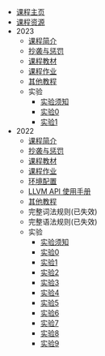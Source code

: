 - [课程主页](main-page)
- [课程资源](resources)
- 2023
    - [课程简介](2023/intro)
    - [抄袭与惩罚](2023/plagiarize)
    - [课程教材](2023/textbook)
    - [课程作业](2023/hw)
    - [其他教程](2023/otherguides.md)
    - 实验
        - [实验须知](2023/lab-all/lab-all.md)
        - [实验0](2023/lab0-test/l0.md)
        - [实验1](2023/lab1-lexer/lab1-lexer.md)
- 2022
    - [课程简介](2022/intro)
    - [抄袭与惩罚](2022/plagiarize)
    - [课程教材](2022/textbook)
    - [课程作业](2022/hw)
    - [环境配置](2022/environments)
    - [LLVM API 使用手册](2022/llvm-doc.md)
    - [其他教程](2022/otherguides.md)
    - 完整词法规则(已失效)
    - 完整语法规则(已失效)
    - 实验
        - [实验须知](2022/lab-all/lab-all.md)
        - [实验0](2022/lab0-test/l0.md)
        - [实验1](2022/lab1-lexer/lab1-lexer.md)
        - [实验2](2022/lab2-parser/lab2-parser.md)
        - [实验3](2022/lab3-type-and-rename/lab3-type-and-rename.md)
        - [实验4](2022/lab4-main/lab4-main.md)
        - [实验5](2022/lab5-function-and-var/lab5-function-and-var.md)
        - [实验6](2022/lab6-global-and-if/lab6-global-and-if.md)
        - [实验7](2022/lab7-while/lab7-while.md)
        - [实验8](2022/lab8-function-and-array/lab8-function-and-array.md)
        - [实验9](2022/lab9-join-us/lab9-join-us.md)
